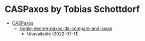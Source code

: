 # CASPaxos by Tobias Schottdorf

- [CASPaxos](./CASPaxos/)
  - [single-decree-paxos-tla-compare-and-swap](https://tschottdorf.github.io/single-decree-paxos-tla-compare-and-swap)
    - Unavailable (2022-07-11)